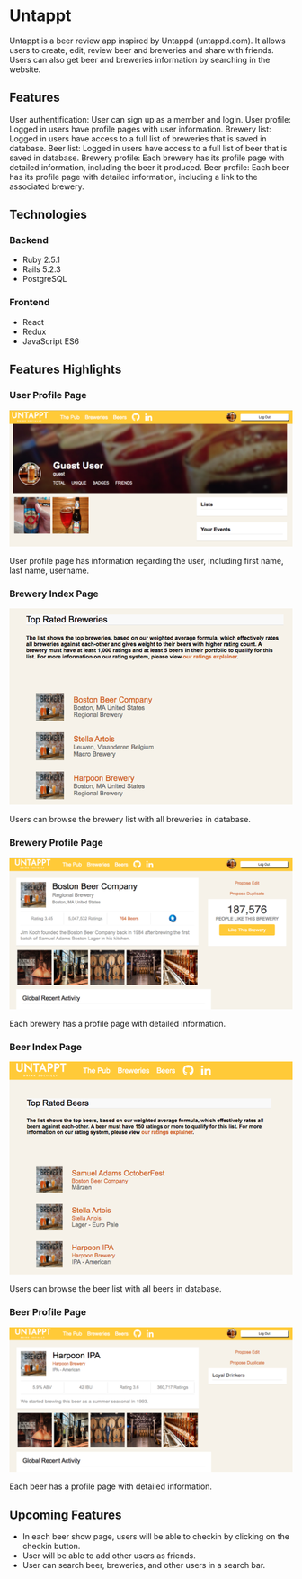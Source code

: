 # Untappt

Untappt is a beer review app inspired by Untappd (untappd.com). It allows users to create, edit, review beer and breweries and share with friends. Users can also get beer and breweries information by searching in the website.

## Features

User authentification: User can sign up as a member and login.
User profile: Logged in users have profile pages with user information.
Brewery list: Logged in users have access to a full list of breweries that is saved in database.
Beer list: Logged in users have access to a full list of beer that is saved in database.
Brewery profile: Each brewery has its profile page with detailed information, including the beer it produced.
Beer profile: Each beer has its profile page with detailed information, including a link to the associated brewery.

## Technologies

### Backend
- Ruby 2.5.1
- Rails 5.2.3
- PostgreSQL

### Frontend
- React
- Redux
- JavaScript ES6

## Features Highlights

### User Profile Page
![Untappt](./readme_img/feature_screen_shot_1.png)

User profile page has information regarding the user, including first name, last name, username.

### Brewery Index Page
![Untappt](./readme_img/feature_screenshot_brew_index_2.png)

Users can browse the brewery list with all breweries in database.

### Brewery Profile Page
![Untappt](./readme_img/feature_screenshot_brew_show.png)

Each brewery has a profile page with detailed information.

### Beer Index Page
![Untappt](./readme_img/feature_screenshot_beer_index.png)

Users can browse the beer list with all beers in database.

### Beer Profile Page
![Untappt](./readme_img/feature_screenshot_beer_show.png)

Each beer has a profile page with detailed information.

## Upcoming Features
- In each beer show page, users will be able to checkin by clicking on the checkin button.
- User will be able to add other users as friends.
- User can search beer, breweries, and other users in a search bar.
